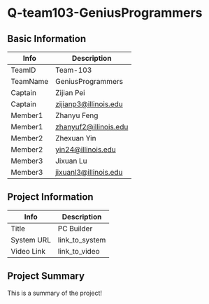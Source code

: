 # Q-team103-GeniusProgrammers

## Basic Information

|   Info      |        Description     |
| ----------- | ---------------------- |
| TeamID      |        Team-103        |
| TeamName    |    GeniusProgrammers   |
| Captain     |       Zijian Pei       |
| Captain     |  zijianp3@illinois.edu |
| Member1     |       Zhanyu Feng      |
| Member1     |  zhanyuf2@illinois.edu |
| Member2     |       Zhexuan Yin      |
| Member2     |   yin24@illinois.edu   |
| Member3     |        Jixuan Lu       |
| Member3     |  jixuanl3@illinois.edu |

## Project Information

|   Info      |        Description     |
| ----------- | ---------------------- |
|  Title      |        PC Builder      |
| System URL  |      link_to_system    |
| Video Link  |      link_to_video     |

## Project Summary

This is a summary of the project!
